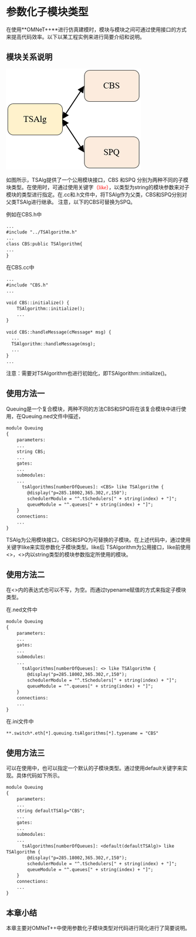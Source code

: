 # 参数化子模块类型 #

在使用**OMNeT++**进行仿真建模时，模块与模块之间可通过使用接口的方式来提高代码效率。以下以某工程实例来进行简要介绍和说明。

## 模块关系说明 ##

![手册](../img/extend2/struct.PNG)

如图所示，TSAlg提供了一个公用模块接口，CBS 和SPQ 分别为两种不同的子模块类型。在使用时，可通过使用关键字<font color="#FF0000" face="黑体">（like）</font>，以类型为string的模块参数来对子模块的类型进行指定。在.cc和.h文件中，将TSAlg作为父类，CBS和SPQ分别对父类TSAlg进行继承。 注意，以下的CBS可替换为SPQ。

例如在CBS.h中

```
...
#include "../TSAlgorithm.h"
...
class CBS:public TSAlgorithm{
...
}
```

在CBS.cc中

```
...
#include "CBS.h"
...

void CBS::initialize() {
    TSAlgorithm::initialize();
	...
}

void CBS::handleMessage(cMessage* msg) {
  ...
  TSAlgorithm::handleMessage(msg);
  ...
}
...
```

注意：需要对TSAlgorithm也进行初始化，即TSAlgorithm::initialize()。

## 使用方法一

Queuing是一个复合模块，两种不同的方法CBS和SPQ将在该复合模块中进行使用，在Queuing.ned文件中描述，

```
module Queuing
{
	parameters:
	...
	string CBS;
	...
	gates:
	...
	submodules:
	...
	  tsAlgorithms[numberOfQueues]: <CBS> like TSAlgorithm {
        @display("p=285.18002,365.302,r,150");
        schedulerModule = "^.tSchedulers[" + string(index) + "]";
        queueModule = "^.queues[" + string(index) + "]";
    }
    connections:
    ...
}
```

TSAlg为公用模块接口，CBS和SPQ为可替换的子模块。在上述代码中，通过使用关键字like来实现参数化子模块类型。like后 TSAlgorithm为公用接口，like前使用 <>，<>内以string类型的模块参数指定所使用的模块。

## 使用方法二

在<>内的表达式也可以不写，为空。而通过typename赋值的方式来指定子模块类型。

在.ned文件中

```
module Queuing
{
	parameters:
	...
	gates:
	...
	submodules:
	...
	  tsAlgorithms[numberOfQueues]: <> like TSAlgorithm {
        @display("p=285.18002,365.302,r,150");
        schedulerModule = "^.tSchedulers[" + string(index) + "]";
        queueModule = "^.queues[" + string(index) + "]";
    }
    connections:
    ...
}
```

在.ini文件中

```
**.switch*.eth[*].queuing.tsAlgorithms[*].typename = "CBS"
```

## 使用方法三

可以在使用中，也可以指定一个默认的子模块类型。通过使用default关键字来实现。具体代码如下所示。

```
module Queuing
{
	parameters:
	...
	string defaultTSAlg="CBS";
	...
	gates:
	...
	submodules:
	...
	  tsAlgorithms[numberOfQueues]: <default(defaultTSAlg)> like TSAlgorithm {
        @display("p=285.18002,365.302,r,150");
        schedulerModule = "^.tSchedulers[" + string(index) + "]";
        queueModule = "^.queues[" + string(index) + "]";
    }
    connections:
    ...
}
```

## 本章小结 ##

本章主要对OMNeT++中使用参数化子模块类型对代码进行简化进行了简要说明。
